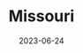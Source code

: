 ---
title: "Missouri"
cc-type: state
borders:
  - Arkansas
  - Illinois
  - Iowa
  - Kansas
  - Kentucky
  - Nebraska
  - Oklahoma
  - Tennessee
country:
  - United States
date: 2023-06-24
hashtag: missouri
tags:
  - state
  - United States
---